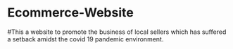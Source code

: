 # Ecommerce-Website

#This a website to promote the business of local sellers which has suffered a setback amidst the covid 19 pandemic environment.